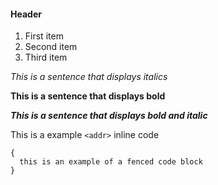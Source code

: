 #### Header
1. First item
2. Second item
3. Third item

*This is a sentence that displays italics*

**This is a sentence that displays bold**

***This is a sentence that displays bold and italic***

This is a example `<addr>` inline code

```
{
  this is an example of a fenced code block
}
```
